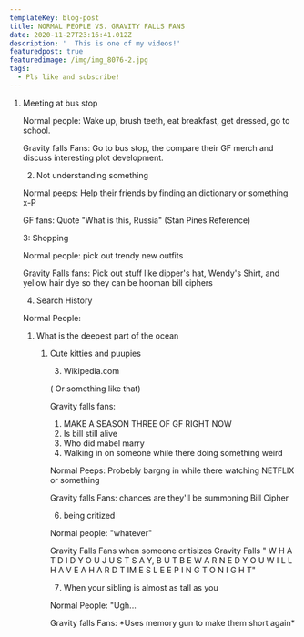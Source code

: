 ```yaml
---
templateKey: blog-post
title: NORMAL PEOPLE VS. GRAVITY FALLS FANS
date: 2020-11-27T23:16:41.012Z
description: '  This is one of my videos!'
featuredpost: true
featuredimage: /img/img_8076-2.jpg
tags:
  - Pls like and subscribe!
---
```

1. Meeting at bus stop

   Normal people: Wake up, brush teeth, eat breakfast, get dressed, go to school.

   Gravity falls Fans: Go to bus stop, the compare their GF merch and discuss interesting plot development.          

   2. Not understanding something

   Normal peeps: Help their friends by finding an dictionary or something x-P

   GF fans: Quote "What is this, Russia" (Stan Pines Reference)

   3: Shopping

   Normal people: pick out trendy new outfits

   Gravity Falls fans: Pick out stuff like dipper's hat, Wendy's Shirt, and yellow hair dye so they can be hooman bill ciphers

   4. Search History

   Normal People:

   1. What is the deepest part of the ocean

      1. Cute kitties and puupies

         3. Wikipedia.com

         ( Or something like that)

         Gravity falls fans:

         1. MAKE A SEASON THREE OF GF RIGHT NOW
         2. Is bill still alive
         3. Who did mabel marry
         4. Walking in on someone while there doing something weird

         Normal Peeps: Probebly bargng in while there watching NETFLIX or something

         Gravity falls Fans: chances are they'll be summoning Bill Cipher

         6. being critized

         Normal people: "whatever"

         Gravity Falls Fans when someone critisizes Gravity Falls " W H A T D I D Y O U J U S T S A Y,  B U T B E W A R N E D Y O U W I L L H A V E A H A R D T IM E S L E E P I N G T O N I G H T"

         7. When your sibling is almost as tall as you

         Normal People: "Ugh...

         Gravity falls Fans: \*Uses memory gun to make them short again\*

